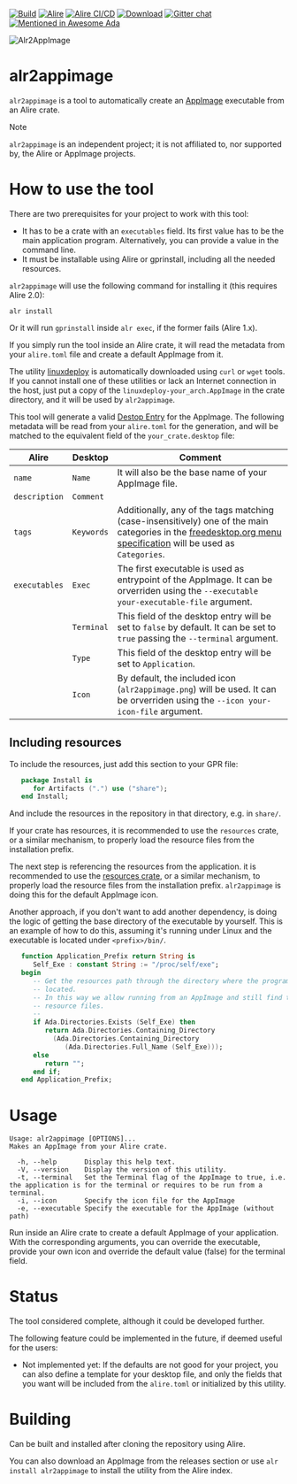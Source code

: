 [![Build](https://github.com/mgrojo/alr2appimage/actions/workflows/main.yml/badge.svg)](https://github.com/mgrojo/alr2appimage/actions/workflows/main.yml)
[![Alire](https://img.shields.io/endpoint?url=https://alire.ada.dev/badges/alr2appimage.json)](https://alire.ada.dev/crates/alr2appimage.html)
[![Alire CI/CD](https://img.shields.io/endpoint?url=https://alire-crate-ci.ada.dev/badges/alr2appimage.json)](https://alire-crate-ci.ada.dev/crates/alr2appimage.html)
[![Download][download-img]][download]
[![Gitter chat](https://badges.gitter.im/gitterHQ/gitter.png)](https://gitter.im/ada-lang/Lobby)
[![Mentioned in Awesome Ada](https://awesome.re/mentioned-badge.svg)](https://github.com/ohenley/awesome-ada)

  [download-img]: https://img.shields.io/github/downloads/mgrojo/alr2appimage/total.svg
  [download]: https://github.com/mgrojo/alr2appimage/releases
  
![Alr2AppImage](https://raw.githubusercontent.com/mgrojo/alr2appimage/master/share/alr2appimage/alr2appimage.png "alr2appimage icon")

# alr2appimage

`alr2appimage` is a tool to automatically create an
[AppImage](https://appimage.org/) executable from an Alire crate.

> [!NOTE]
> `alr2appimage` is an independent project; it is not
> affiliated to, nor supported by, the Alire or AppImage projects.

# How to use the tool

There are two prerequisites for your project to work with this tool:
- It has to be a crate with an `executables` field. Its first value
  has to be the main application program. Alternatively, you can
  provide a value in the command line.
- It must be installable using Alire or gprinstall, including all the
  needed resources.


`alr2appimage` will use the following command for installing it (this requires Alire 2.0):
```shell
alr install
```
Or it will run `gprinstall` inside `alr exec`, if the former fails (Alire 1.x).

If you simply run the tool inside an Alire crate, it will read the
metadata from your `alire.toml` file and create a default AppImage
from it.

The utility [linuxdeploy](https://github.com/linuxdeploy/linuxdeploy)
is automatically downloaded using `curl` or `wget` tools. If you
cannot install one of these utilities or lack an Internet connection in the
host, just put a copy of the `linuxdeploy-your_arch.AppImage` in the
crate directory, and it will be used by `alr2appimage`.

This tool will generate a valid [Destop Entry](https://specifications.freedesktop.org/desktop-entry-spec/latest/)
for the AppImage. The following metadata will be read from your
`alire.toml` for the generation, and will be matched to the equivalent
field of the `your_crate.desktop` file:

| Alire         | Desktop    | Comment                                                                                                                                                                                                                               |
|---------------|------------|---------------------------------------------------------------------------------------------------------------------------------------------------------------------------------------------------------------------------------------|
| `name`        | `Name`     | It will also be the base name of your AppImage file.                                                                                                                                                                                  |
| `description` | `Comment`  |                                                                                                                                                                                                                                       |
| `tags`        | `Keywords` | Additionally, any of the tags matching (case-insensitively) one of the main categories in the [freedesktop.org menu specification](https://specifications.freedesktop.org/menu-spec/menu-spec-1.0.html) will be used as `Categories`. |
| `executables` | `Exec`     | The first executable is used as entrypoint of the AppImage. It can be orverriden using the `--executable your-executable-file` argument.                                                                                              |
|               | `Terminal` | This field of the desktop entry will be set to `false` by default. It can be set to `true` passing the `--terminal` argument.                                                                                                         |
|               | `Type`     | This field of the desktop entry will be set to `Application`.                                                                                                                                                                         |
|               | `Icon`     | By default, the included icon (`alr2appimage.png`) will be used. It can be orverriden using the `--icon your-icon-file` argument.                                                                                                     |

## Including resources
To include the resources, just add this section to your GPR file:
```ada
   package Install is
      for Artifacts (".") use ("share");
   end Install;
```
And include the resources in the repository in that directory, e.g. in `share/`.

If your crate has resources, it is recommended to use the `resources`
crate, or a similar mechanism, to properly load the resource files from
the installation prefix.

The next step is referencing the resources from the application.  it
is recommended to use the
[resources crate](https://github.com/alire-project/resources),
or a similar mechanism, to properly load the resource files from the installation
prefix.  `alr2appimage` is doing this for the default AppImage icon.

Another approach, if you don't want to add another dependency, is
doing the logic of getting the base directory of the executable by
yourself. This is an example of how to do this, assuming it's running
under Linux and the executable is located under `<prefix>/bin/`.

```ada
   function Application_Prefix return String is
      Self_Exe : constant String := "/proc/self/exe";
   begin
      -- Get the resources path through the directory where the program is
      -- located.
      -- In this way we allow running from an AppImage and still find the
      -- resource files.
      --
      if Ada.Directories.Exists (Self_Exe) then
         return Ada.Directories.Containing_Directory
           (Ada.Directories.Containing_Directory
              (Ada.Directories.Full_Name (Self_Exe)));
      else
         return "";
      end if;
   end Application_Prefix;
```

# Usage
```
Usage: alr2appimage [OPTIONS]...
Makes an AppImage from your Alire crate.

  -h, --help       Display this help text.
  -V, --version    Display the version of this utility.
  -t, --terminal   Set the Terminal flag of the AppImage to true, i.e. the application is for the terminal or requires to be run from a terminal.
  -i, --icon       Specify the icon file for the AppImage
  -e, --executable Specify the executable for the AppImage (without path)
```

Run inside an Alire crate to create a default AppImage of your
application.  With the corresponding arguments, you can override the
executable, provide your own icon and override the default value
(false) for the terminal field.


# Status
The tool considered complete, although it could be developed further.

The following feature could be implemented in the future, if deemed
useful for the users:
- Not implemented yet: If the defaults are not good for your
  project, you can also define a template for your desktop file, and
  only the fields that you want will be included from the `alire.toml`
  or initialized by this utility.

# Building
Can be built and installed after cloning the repository using Alire.

You can also download an AppImage from the releases section or use
`alr install alr2appimage` to install the utility from the Alire index.
